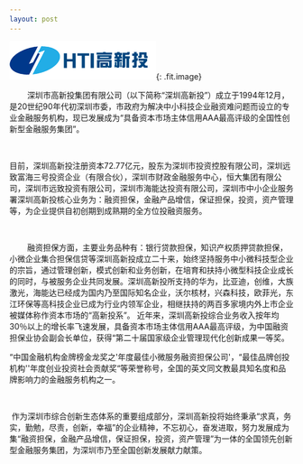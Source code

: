 ```yaml
---
layout: post
---
```


![](/uploads/logo-高新投.png){: .fit.image}

<font style="vertical-align: inherit;"><font style="vertical-align: inherit;"><font style="vertical-align: inherit;"><font style="vertical-align: inherit;"><font style="vertical-align: inherit;"><font style="vertical-align: inherit;">&nbsp; &nbsp; &nbsp; &nbsp; 深圳市高新投集团有限公司（以下简称&ldquo;深圳高新投&rdquo;）成立于1994年12月，是20世纪90年代初深圳市委，市政府为解决中小科技企业融资难问题而设立的专业金融服务机构</font></font></font><font style="vertical-align: inherit;"><font style="vertical-align: inherit;"><font style="vertical-align: inherit;">，现已发展成为&ldquo;具备资本市场主体信用AAA最高评级的全国性创新型金融服务集团</font></font></font><font style="vertical-align: inherit;"><font style="vertical-align: inherit;"><font style="vertical-align: inherit;">&rdquo;。</font></font></font></font></font></font>

<font style="vertical-align: inherit;"><font style="vertical-align: inherit;"><font style="vertical-align: inherit;"><font style="vertical-align: inherit;"><font style="vertical-align: inherit;"><font style="vertical-align: inherit;">&nbsp; &nbsp; &nbsp;&nbsp;</font></font></font></font></font></font>

<font style="vertical-align: inherit;"><font style="vertical-align: inherit;"><font style="vertical-align: inherit;"><font style="vertical-align: inherit;"><font style="vertical-align: inherit;"><font style="vertical-align: inherit;"><font style="vertical-align: inherit;"><font style="vertical-align: inherit;">目前，深圳高新投注册资本72.77亿元，股东为深圳市投资控股有限公司，深圳远致富海三号投资企业（有限合伙），深圳市财政金融服务中心，恒大集团有限公司，深圳市远致投资有限公司，深圳市海能达投资有限公司，深圳市中小企业服务署深圳高新投核心业务为</font></font></font></font></font><font style="vertical-align: inherit;"><font style="vertical-align: inherit;"><font style="vertical-align: inherit;">：融资担保，金融产品增信，保证担保，投资，资产管理等，为企业提供自初创期到成熟期的全方位投融资服务</font></font></font><font style="vertical-align: inherit;"><font style="vertical-align: inherit;"><font style="vertical-align: inherit;">。</font></font></font></font></font></font>

<font style="vertical-align: inherit;"><font style="vertical-align: inherit;"><font style="vertical-align: inherit;"><font style="vertical-align: inherit;"><font style="vertical-align: inherit;"><font style="vertical-align: inherit;"><font style="vertical-align: inherit;"><font style="vertical-align: inherit;">&nbsp; &nbsp; &nbsp; &nbsp; </font></font></font></font></font></font></font></font>

<font style="vertical-align: inherit;"><font style="vertical-align: inherit;"><font style="vertical-align: inherit;"><font style="vertical-align: inherit;"><font style="vertical-align: inherit;"><font style="vertical-align: inherit;"><font style="vertical-align: inherit;"><font style="vertical-align: inherit;"><font style="vertical-align: inherit;"><font style="vertical-align: inherit;">&nbsp; &nbsp; &nbsp; &nbsp; 融资担保方面，主要业务品种有：银行贷款担保，知识产权质押贷款担保，小微企业集合担保信贷等深圳高新投成立二十</font></font></font></font></font></font></font></font></font><font style="vertical-align: inherit;"><font style="vertical-align: inherit;"><font style="vertical-align: inherit;"><font style="vertical-align: inherit;"><font style="vertical-align: inherit;">来，始终坚持服务中小微科技型企业的宗旨</font></font></font></font></font><font style="vertical-align: inherit;"><font style="vertical-align: inherit;"><font style="vertical-align: inherit;"><font style="vertical-align: inherit;"><font style="vertical-align: inherit;">，通过管理创新，模式创新和业务创新，在培育和扶持小微型科技企业成长的同时</font></font></font></font></font><font style="vertical-align: inherit;"><font style="vertical-align: inherit;"><font style="vertical-align: inherit;"><font style="vertical-align: inherit;"><font style="vertical-align: inherit;">，与被服务企业共同发展。深圳高新投所支持的华为，比亚迪，创维，大族激光，海能达已经成为国内乃至国际知名企业</font></font></font></font></font><font style="vertical-align: inherit;"><font style="vertical-align: inherit;"><font style="vertical-align: inherit;"><font style="vertical-align: inherit;"><font style="vertical-align: inherit;">，沃尔核材，兴森科技，欧菲光，东江环保等高科技企业已成为行业内领军企业</font></font></font></font></font><font style="vertical-align: inherit;"><font style="vertical-align: inherit;"><font style="vertical-align: inherit;"><font style="vertical-align: inherit;"><font style="vertical-align: inherit;">，相继扶持的两百多家境内外上市企业被媒体称作资本市场的&ldquo;高新投系&rdquo;。</font></font></font></font></font><font style="vertical-align: inherit;"><font style="vertical-align: inherit;"><font style="vertical-align: inherit;"><font style="vertical-align: inherit;"><font style="vertical-align: inherit;"><font style="vertical-align: inherit;"><font style="vertical-align: inherit;">&nbsp;近年来，深圳高新投综合业务收入按年均30％以上的增长率飞速发展，具备资本市场主体信用AAA最高评级，为中国融资担保业协会副会长单位，获得&ldquo;第二十届国家级企业管理现代化创新成果一等奖。</font></font></font></font></font></font></font></font>

<font style="vertical-align: inherit;"><font style="vertical-align: inherit;"><font style="vertical-align: inherit;"><font style="vertical-align: inherit;"><font style="vertical-align: inherit;"><font style="vertical-align: inherit;">&ldquo;中国金融机构金牌榜金龙奖之'年度最佳小微服务融资担保公司'，&ldquo;最佳品牌创投机构''年度创业投资社会贡献奖&ldquo;等荣誉称号，全国的英文同文教最具知名</font></font></font><font style="vertical-align: inherit;"><font style="vertical-align: inherit;"><font style="vertical-align: inherit;">度和品牌影响力的金融服务机构之一</font></font></font><font style="vertical-align: inherit;"><font style="vertical-align: inherit;"><font style="vertical-align: inherit;">。</font></font></font></font></font></font>

<font style="vertical-align: inherit;"><font style="vertical-align: inherit;"><font style="vertical-align: inherit;"><font style="vertical-align: inherit;"><font style="vertical-align: inherit;"><font style="vertical-align: inherit;">&nbsp; &nbsp; &nbsp; </font></font></font></font></font></font>

<font style="vertical-align: inherit;"><font style="vertical-align: inherit;"><font style="vertical-align: inherit;"><font style="vertical-align: inherit;"><font style="vertical-align: inherit;"><font style="vertical-align: inherit;"><font style="vertical-align: inherit;"><font style="vertical-align: inherit;">&nbsp;作为深圳市综合创新生态体系的重要组成部分</font></font></font></font></font></font></font><font style="vertical-align: inherit;"><font style="vertical-align: inherit;"><font style="vertical-align: inherit;"><font style="vertical-align: inherit;"><font style="vertical-align: inherit;"><font style="vertical-align: inherit;"><font style="vertical-align: inherit;">，深圳高新投将始终秉承&ldquo;求真，务实，勤勉，尽责，创新，幸福&rdquo;的企业精神，不忘初心，奋发进取，努力发展成为集&ldquo;融资担保，金融产品增信，保证担保，投资，资产管理&rdquo;为一体的全国领先创新型金融服务集团</font></font></font></font></font></font></font><font style="vertical-align: inherit;"><font style="vertical-align: inherit;"><font style="vertical-align: inherit;"><font style="vertical-align: inherit;"><font style="vertical-align: inherit;"><font style="vertical-align: inherit;"><font style="vertical-align: inherit;">，为深圳市乃至全国创新发展献力献策</font></font></font></font></font></font></font><font style="vertical-align: inherit;"><font style="vertical-align: inherit;"><font style="vertical-align: inherit;"><font style="vertical-align: inherit;"><font style="vertical-align: inherit;"><font style="vertical-align: inherit;"><font style="vertical-align: inherit;">。</font></font></font></font></font></font></font></font>

<font style="vertical-align: inherit;"><font style="vertical-align: inherit;"><font style="vertical-align: inherit;"><font style="vertical-align: inherit;">&nbsp; &nbsp; &nbsp; &nbsp;</font></font></font></font>

<font style="vertical-align: inherit;"><font style="vertical-align: inherit;"><font style="vertical-align: inherit;"><font style="vertical-align: inherit;"><font style="vertical-align: inherit;"><font style="vertical-align: inherit;"><font style="vertical-align: inherit;"></font></font></font></font></font></font></font>

&nbsp;